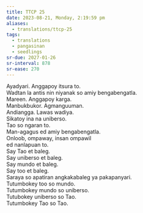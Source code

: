 ```yaml
---
title: TTCP 25
date: 2023-08-21, Monday, 2:19:59 pm
aliases:
  - translations/ttcp-25
tags:
  - translations
  - pangasinan
  - seedlings
sr-due: 2027-01-26
sr-interval: 878
sr-ease: 270
---
```

Ayadyari. Anggapoy itsura to.  
Wadtan la antis nin niyanak so amiy bengabengatla.  
Mareen. Anggapoy karga.  
Manbukbukor. Agmanguuman.  
Andiangga. Lawas wadiya.  
Sikatoy ina na uniberso.  
Tao so ngaran to.  
Man-agagus ed amiy bengabengatla.  
Onloob, ompaway, insan ompawil  
ed nanlapuan to.  
Say Tao et baleg.  
Say uniberso et baleg.  
Say mundo et baleg.  
Say too et baleg.  
Saraya so apatiran angkakabaleg ya pakapanyari.  
Tutumbokey too so mundo.  
Tutumbokey mundo so uniberso.  
Tutubokey uniberso so Tao.  
Tutumbokey Tao so Tao.